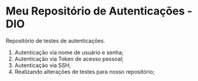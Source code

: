 # Meu Repositório de Autenticações - DIO
Repositório de testes de autenticações.
1. Autenticação via nome de usuário e senha;
2. Autenticação via Token de acesso pessoal;
3. Autenticação via SSH;
4. Realizando alterações de testes para nosso repositório;